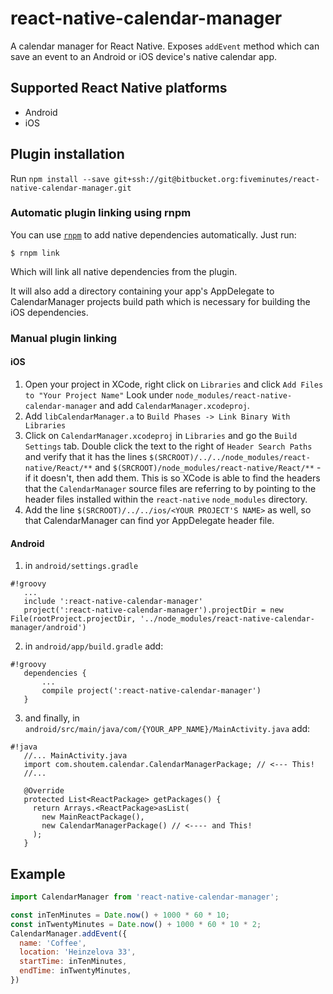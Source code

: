 # react-native-calendar-manager

A calendar manager for React Native.
Exposes `addEvent` method which can save an event to an Android or iOS device's native calendar app.

## Supported React Native platforms

- Android
- iOS

## Plugin installation

Run `npm install --save git+ssh://git@bitbucket.org:fiveminutes/react-native-calendar-manager.git`

### Automatic plugin linking using rnpm

You can use [`rnpm`](https://github.com/rnpm/rnpm) to add native dependencies automatically.
Just run:

`$ rnpm link`

Which will link all native dependencies from the plugin.

It will also add a directory containing your app's AppDelegate to CalendarManager projects build path which is necessary for building the iOS dependencies.

### Manual plugin linking

#### iOS

1. Open your project in XCode, right click on `Libraries` and click `Add
   Files to "Your Project Name"` Look under `node_modules/react-native-calendar-manager` and add `CalendarManager.xcodeproj`.  
2. Add `libCalendarManager.a` to `Build Phases -> Link Binary With Libraries`
3. Click on `CalendarManager.xcodeproj` in `Libraries` and go the `Build
   Settings` tab. Double click the text to the right of `Header Search
   Paths` and verify that it has the lines `$(SRCROOT)/../../node_modules/react-native/React/**` and `$(SRCROOT)/node_modules/react-native/React/**` - if it
   doesn't, then add them. This is so XCode is able to find the headers that
   the `CalendarManager` source files are referring to by pointing to the
   header files installed within the `react-native` `node_modules`
   directory.
4. Add the line `$(SRCROOT)/../../ios/<YOUR PROJECT'S NAME>` as well, so that CalendarManager can find yor AppDelegate header file.
   
#### Android

1. in `android/settings.gradle`   
```
#!groovy
   ...
   include ':react-native-calendar-manager'
   project(':react-native-calendar-manager').projectDir = new File(rootProject.projectDir, '../node_modules/react-native-calendar-manager/android')

```

2. in `android/app/build.gradle` add:
```
#!groovy
   dependencies {
       ...
       compile project(':react-native-calendar-manager')
   }
```

3. and finally, in `android/src/main/java/com/{YOUR_APP_NAME}/MainActivity.java` add:
   
```
#!java
   //... MainActivity.java
   import com.shoutem.calendar.CalendarManagerPackage; // <--- This!
   //...

   @Override
   protected List<ReactPackage> getPackages() {
     return Arrays.<ReactPackage>asList(
       new MainReactPackage(),
       new CalendarManagerPackage() // <---- and This!
     );
   }

```


## Example
```javascript
import CalendarManager from 'react-native-calendar-manager';

const inTenMinutes = Date.now() + 1000 * 60 * 10;
const inTwentyMinutes = Date.now() + 1000 * 60 * 10 * 2;
CalendarManager.addEvent({
  name: 'Coffee',
  location: 'Heinzelova 33',
  startTime: inTenMinutes,
  endTime: inTwentyMinutes,
})


```
